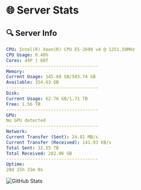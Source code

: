 # 🌐 Server Stats
## 🔍 Server Info
```yaml
CPU: Intel(R) Xeon(R) CPU E5-2699 v4 @ 1251.50MHz
CPU Usage: 0.40%
Cores: 44P | 88T
-----------------------------------
Memory:
Current Usage: 145.68 GB/503.74 GB
Available: 354.63 GB
-----------------------------------
Disk:
Current Usage: 62.76 GB/1.71 TB
Free: 1.56 TB
-----------------------------------
GPU:
No GPU detected
-----------------------------------
Network:
Current Transfer (Sent): 24.81 MB/s
Current Transfer (Received): 141.93 KB/s
Total Sent: 32.55 TB
Total Received: 282.06 GB
-----------------------------------
Uptime:
20d 15h 31m 0s
```
![GitHub Stats](https://img.shields.io/badge/Updated-2025-03-28_12:53:49-blue)